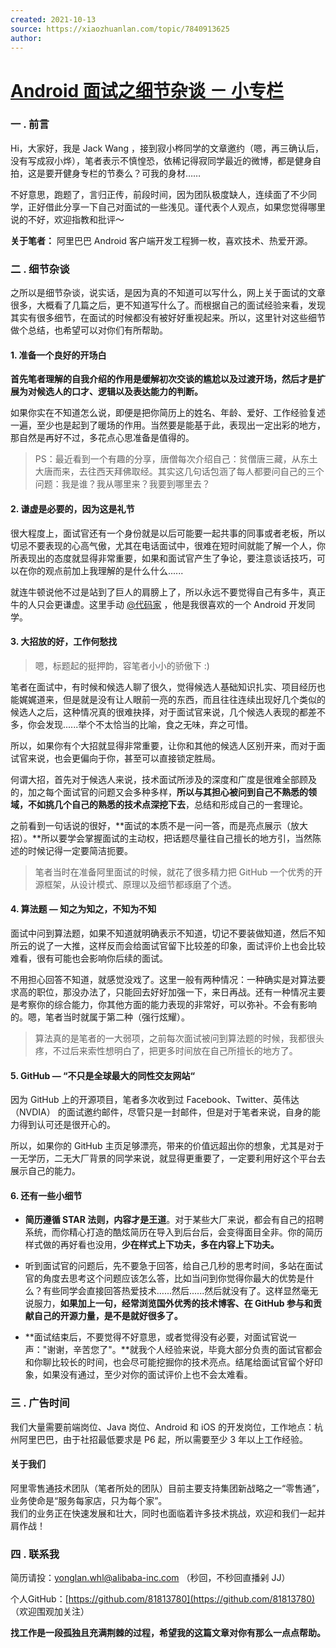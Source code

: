```yaml
---
created: 2021-10-13
source: https://xiaozhuanlan.com/topic/7840913625
author: 
---
```


# [Android 面试之细节杂谈 － 小专栏](https://xiaozhuanlan.com/topic/7840913625)


### 一 . 前言

Hi，大家好，我是 Jack Wang ，接到寂小桦同学的文章邀约（嗯，再三确认后，没有写成寂小烨），笔者表示不慎惶恐，依稀记得寂同学最近的微博，都是健身自拍，这是要开健身专栏的节奏么？可我的身材……

不好意思，跑题了，言归正传，前段时间，因为团队极度缺人，连续面了不少同学，正好借此分享一下自己对面试的一些浅见。谨代表个人观点，如果您觉得哪里说的不好，欢迎指教和批评～

**关于笔者：** 阿里巴巴 Android 客户端开发工程狮一枚，喜欢技术、热爱开源。

### 二 . 细节杂谈

之所以是细节杂谈，说实话，是因为真的不知道可以写什么，网上关于面试的文章很多，大概看了几篇之后，更不知道写什么了。而根据自己的面试经验来看，发现其实有很多细节，在面试的时候都没有被好好重视起来。所以，这里针对这些细节做个总结，也希望可以对你们有所帮助。

#### 1\. 准备一个良好的开场白

**首先笔者理解的自我介绍的作用是缓解初次交谈的尴尬以及过渡开场，然后才是扩展为对候选人的口才、逻辑以及表达能力的判断。**

如果你实在不知道怎么说，即便是把你简历上的姓名、年龄、爱好、工作经验复述一遍，至少也是起到了暖场的作用。当然要是能基于此，表现出一定出彩的地方，那自然是再好不过，多花点心思准备是值得的。

> PS：最近看到一个有趣的分享，唐僧每次介绍自己：贫僧唐三藏，从东土大唐而来，去往西天拜佛取经。其实这几句话包涵了每人都要问自己的三个问题：我是谁？我从哪里来？我要到哪里去？

#### 2\. 谦虚是必要的，因为这是礼节

很大程度上，面试官还有一个身份就是以后可能要一起共事的同事或者老板，所以切忌不要表现的心高气傲，尤其在电话面试中，很难在短时间就能了解一个人，你所表现出的态度就显得非常重要，如果和面试官产生了争论，要注意谈话技巧，可以在你的观点前加上我理解的是什么什么......

就连牛顿说他不过是站到了巨人的肩膀上了，所以永远不要觉得自己有多牛，真正牛的人只会更谦虚。这里手动 [@代码家](https://daimajia.com/) ，他是我很喜欢的一个 Android 开发同学。

#### 3\. 大招放的好，工作何愁找

> 嗯，标题起的挺押韵，容笔者小小的骄傲下 :)

笔者在面试中，有时候和候选人聊了很久，觉得候选人基础知识扎实、项目经历也能娓娓道来，但是就是没有让人眼前一亮的东西，而且往往连续出现好几个类似的候选人之后，这种情况真的很难抉择，对于面试官来说，几个候选人表现的都差不多，你会发现......举个不太恰当的比喻，食之无味，弃之可惜。

所以，如果你有个大招就显得非常重要，让你和其他的候选人区别开来，而对于面试官来说，也会更偏向于你，甚至可以直接锁定胜局。

何谓大招，首先对于候选人来说，技术面试所涉及的深度和广度是很难全部顾及的，加之每个面试官的问题又会多种多样，**所以与其担心被问到自己不熟悉的领域，不如挑几个自己的熟悉的技术点深挖下去**，总结和形成自己的一套理论。

之前看到一句话说的很好，**面试的本质不是一问一答，而是亮点展示（放大招）。**所以要学会掌握面试的主动权，把话题尽量往自己擅长的地方引，当然陈述的时候记得一定要简洁扼要。

> 笔者当时在准备阿里面试的时候，就花了很多精力把 GitHub 一个优秀的开源框架，从设计模式、原理以及细节都琢磨了个透。

#### 4\. 算法题 — 知之为知之，不知为不知

面试中问到算法题，如果不知道就明确表示不知道，切记不要装做知道，然后不知所云的说了一大推，这样反而会给面试官留下比较差的印象，面试评价上也会比较难看，很有可能也会影响你后续的面试。

不用担心回答不知道，就感觉没戏了。这里一般有两种情况：一种确实是对算法要求高的职位，那没办法了，只能回去好好加强一下，来日再战。还有一种情况主要是考察你的综合能力，你其他方面的能力表现的非常好，可以弥补。不会有影响的。嗯，笔者当时就属于第二种（强行炫耀）。

> 算法真的是笔者的一大弱项，之前每次面试被问到算法题的时候，我都很头疼，不过后来索性想明白了，把更多时间放在自己所擅长的地方了。

#### 5\. GitHub — “不只是全球最大的同性交友网站“

因为 GitHub 上的开源项目，笔者多次收到过 Facebook、Twitter、英伟达 （NVDIA） 的面试邀约邮件，尽管只是一封邮件，但是对于笔者来说，自身的能力得到认可还是很开心的。

所以，如果你的 GitHub 主页足够漂亮，带来的价值远超出你的想象，尤其是对于一无学历，二无大厂背景的同学来说，就显得更重要了，一定要利用好这个平台去展示自己的能力。

#### 6\. 还有一些小细节

-   **简历遵循 STAR 法则，内容才是王道**。对于某些大厂来说，都会有自己的招聘系统，而你精心打造的酷炫简历在导入到后台后，会变得面目全非。你的简历样式做的再好看也没用，**少在样式上下功夫，多在内容上下功夫。**
    
-   听到面试官的问题后，先不要急于回答，给自己几秒的思考时间，多站在面试官的角度去思考这个问题应该怎么答，比如当问到你觉得你最大的优势是什么？有些同学会直接回答热爱技术…...然后......然后就没有了。这样显然毫无说服力，**如果加上一句，经常浏览国外优秀的技术博客、在 GitHub 参与和贡献自己的开源力量，是不是就好很多了。**
    
-   **面试结束后，不要觉得不好意思，或者觉得没有必要，对面试官说一声："谢谢，辛苦您了"。**就我个人经验来说，毕竟大部分负责的面试官都会和你聊比较长的时间，也会尽可能挖掘你的技术亮点。结尾给面试官留个好印象，如果没有通过，至少对你的面试评价上也不会太难看。
    

### 三 . 广告时间

我们大量需要前端岗位、Java 岗位、Android 和 iOS 的开发岗位，工作地点：杭州阿里巴巴，由于社招最低要求是 P6 起，所以需要至少 3 年以上工作经验。

#### 关于我们

阿里零售通技术团队（笔者所处的团队）目前主要支持集团新战略之一“零售通”，业务使命是“服务每家店，只为每个家”。  
我们的业务正在快速发展和壮大，同时也面临着许多技术挑战，欢迎和我们一起并肩作战！

### 四 . 联系我

简历请投：yonglan.whl@alibaba-inc.com （秒回，不秒回直播剁 JJ）

个人GitHub：[https://github.com/81813780](https://github.com/81813780) （欢迎围观加关注）

**找工作是一段孤独且充满荆棘的过程，希望我的这篇文章对你有那么一点点帮助。**



